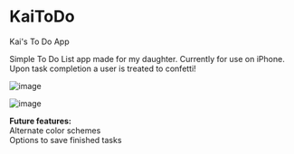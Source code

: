 # KaiToDo
Kai's To Do App

Simple To Do List app made for my daughter.  Currently for use on iPhone.
Upon task completion a user is treated to confetti! 





![image](https://github.com/LauraMoney42/KaiToDo/assets/89874797/8481b1b6-a6b4-4133-8c5f-0506b45655d8)

![image](https://github.com/LauraMoney42/KaiToDo/assets/89874797/725c4916-089f-4e52-8075-a39bd265fe45)





**Future features:**  
Alternate color schemes  
Options to save finished tasks


